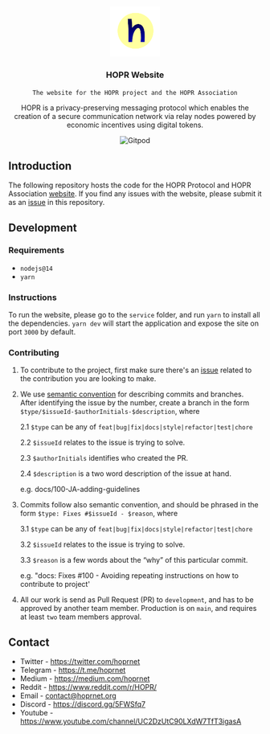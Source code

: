 <!-- INTRODUCTION -->
<p align="center">
  <a href="https://hoprnet.org" target="_blank" rel="noopener noreferrer">
    <img width="100" src="https://github.com/hoprnet/hopr-assets/blob/master/v1/logo/hopr_logo_padded.png?raw=true" alt="HOPR Logo">
  </a>
  
  <!-- Title Placeholder -->
  <h3 align="center">HOPR Website</h3>
  <p align="center">
    <code>The website for the HOPR project and the HOPR Association</code>
  </p>
  <p align="center">
    HOPR is a privacy-preserving messaging protocol which enables the creation of a secure communication network via relay nodes powered by economic incentives using digital tokens.
  </p>
  <p align="center">
    <img src="https://img.shields.io/badge/Gitpod-ready--to--code-blue?logo=gitpod" alt="Gitpod">
  </p>
</p>

## Introduction

The following repository hosts the code for the HOPR Protocol and HOPR Association [website](https://hoprnet.org). If you find any issues with the
website, please submit it as an [issue](https://github.com/hoprnet/hoprnet-org/issues) in this repository.

## Development

### Requirements

- `nodejs@14`
- `yarn`

### Instructions

To run the website, please go to the `service` folder, and run `yarn` to install all the dependencies. `yarn dev` will start the application and
expose the site on port `3000` by default.

### Contributing

1. To contribute to the project, first make sure there's an [issue](https://github.com/hoprnet/hoprnet-org/issues) related to the contribution you are looking to make.

2. We use [semantic convention](https://gist.github.com/joshbuchea/6f47e86d2510bce28f8e7f42ae84c716) for describing commits and branches. After identifying the issue by the number, create a branch in the form `$type/$issueId-$authorInitials-$description`, where

    2.1 `$type` can be any of `feat|bug|fix|docs|style|refactor|test|chore`

    2.2 `$issueId` relates to the issue is trying to solve.

    2.3 `$authorInitials` identifies who created the PR.

    2.4 `$description` is a two word description of the issue at hand.

    e.g. docs/100-JA-adding-guidelines

3. Commits follow also semantic convention, and should be phrased in the form `$type: Fixes #$issueId - $reason`, where

    3.1 `$type` can be any of `feat|bug|fix|docs|style|refactor|test|chore`

    3.2 `$issueId` relates to the issue is trying to solve.

    3.3 `$reason` is a few words about the “why” of this particular commit.

    e.g. "docs: Fixes #100 - Avoiding repeating instructions on how to contribute to project'

4. All our work is send as Pull Request (PR) to `development`, and has to be approved by another team member. Production is on `main`, and requires at least `two` team members approval.

<!-- CONTACT -->

## Contact

- Twitter - https://twitter.com/hoprnet
- Telegram - https://t.me/hoprnet
- Medium - https://medium.com/hoprnet
- Reddit - https://www.reddit.com/r/HOPR/
- Email - contact@hoprnet.org
- Discord - https://discord.gg/5FWSfq7
- Youtube - https://www.youtube.com/channel/UC2DzUtC90LXdW7TfT3igasA
